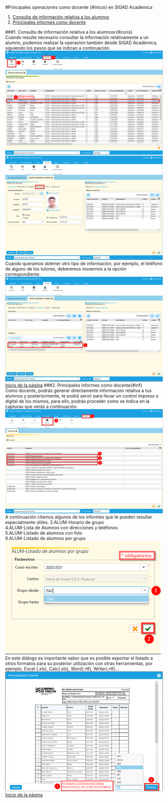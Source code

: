 #Principales operaciones como docente {#inicio} en SIGAD Académica

1. [Consulta de información relativa a los alumnos](#cons)   
2. [Principales informes como docente](#inf)  

###1. Consulta de información relativa a los alumnosr{#cons}  
Cuando resulte necesario consultar la información relativamente a un alumno, podemos realizar la operación también desde SIGAD Académica, siguiendo los pasos que se indican a continuación.  
![Informes 1](https://raw.githubusercontent.com/catedu/curso-basico-sigad/master/img/academica/docente/consultar_datos/1.png)  
![Informes 2](https://raw.githubusercontent.com/catedu/curso-basico-sigad/master/img/academica/docente/consultar_datos/2.png)  
Cuando queramos obtener otro tipo de información, por ejemplo, el teléfono de alguno de los tutores, deberemos movernos a la opción correspondiente.  
![Informes 3](https://raw.githubusercontent.com/catedu/curso-basico-sigad/master/img/academica/docente/consultar_datos/3.png) 
[Inicio de la página](#inicio)
###2. Principales informes como docente{#inf}  
Como docente, podrás generar directamente información relativa a tus alumnos y posteriormente, te podrá servir para llevar un control impreso o digital de los mismos, para ello, podrás proceder como se indica en la capturas que verás a continuación.  
![Informes 1](https://raw.githubusercontent.com/catedu/curso-basico-sigad/master/img/academica/docente/imprimir_informes/1.png)  
A continuación citamos algunos de los informes que te pueden resultar especialmente útiles.
3.ALUM-Horario de grupo  
4.ALUM-Lista de Alumnos con direcciones y teléfonos  
5.ALUM-Listado de alumnos con foto  
6.ALUM-Listado de alumnos por grupo  
![Informes 2](https://raw.githubusercontent.com/catedu/curso-basico-sigad/master/img/academica/docente/imprimir_informes/2.png)  
En este diálogo es importante saber que es posible exportar el listado a otros formatos para su posterior utilización con otras herramientas, por ejemplo, Excel (.xls), Calc(.xls), Word(.rtf), Writer(.rtf)... 
![Informes 3](https://raw.githubusercontent.com/catedu/curso-basico-sigad/master/img/academica/docente/imprimir_informes/3.png)  
[Inicio de la página](#inicio)